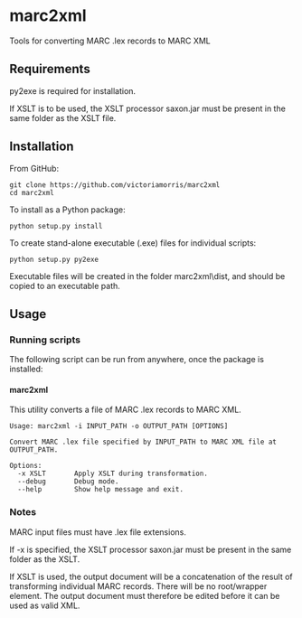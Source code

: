 # marc2xml
Tools for converting MARC .lex records to MARC XML

## Requirements

py2exe is required for installation.

If XSLT is to be used, the XSLT processor saxon.jar must be present in the same folder as the XSLT file.

## Installation

From GitHub:

    git clone https://github.com/victoriamorris/marc2xml
    cd marc2xml

To install as a Python package:

    python setup.py install
    
To create stand-alone executable (.exe) files for individual scripts:

    python setup.py py2exe
    
Executable files will be created in the folder marc2xml\dist, and should be copied to an executable path.

## Usage

### Running scripts

The following script can be run from anywhere, once the package is installed:

#### marc2xml

This utility converts a file of MARC .lex records to MARC XML.
    
    Usage: marc2xml -i INPUT_PATH -o OUTPUT_PATH [OPTIONS]
    
    Convert MARC .lex file specified by INPUT_PATH to MARC XML file at OUTPUT_PATH.

    Options:
      -x XSLT       Apply XSLT during transformation.
      --debug       Debug mode.
      --help        Show help message and exit.

### Notes
 
MARC input files must have .lex file extensions.

If -x is specified, the XSLT processor saxon.jar must be present in the same folder as the XSLT.

If XSLT is used, the output document will be a concatenation of the result of transforming individual MARC records.
There will be no root/wrapper element. The output document must therefore be edited before it can be used as valid XML.
